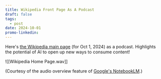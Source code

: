 ```yaml
---
title: Wikipedia Front Page As A Podcast
draft: false
tags:
  - post
date: 2024-10-01
promo-linkedin:
---
```

Here's [the Wikipedia main page](https://en.wikipedia.org/wiki/Main_Page) (for Oct 1, 2024) as a podcast. Highlights the potential of AI to open up new ways to consume content!

![[Wikipedia Home Page.wav]]

(Courtesy of the audio overview feature of [Google's NotebookLM](https://notebooklm.google.com).)